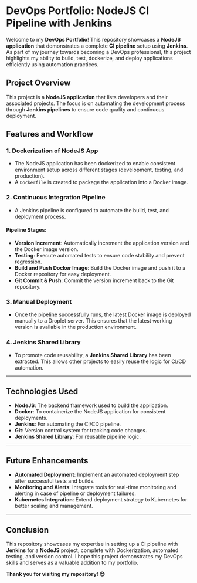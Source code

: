 # DevOps Portfolio: NodeJS CI Pipeline with Jenkins

Welcome to my **DevOps Portfolio**! This repository showcases a **NodeJS application** that demonstrates a complete **CI pipeline** setup using **Jenkins**. As part of my journey towards becoming a DevOps professional, this project highlights my ability to build, test, dockerize, and deploy applications efficiently using automation practices.

## Project Overview

This project is a **NodeJS application** that lists developers and their associated projects. The focus is on automating the development process through **Jenkins pipelines** to ensure code quality and continuous deployment.

## Features and Workflow

### 1. Dockerization of NodeJS App
- The NodeJS application has been dockerized to enable consistent environment setup across different stages (development, testing, and production).
- A `Dockerfile` is created to package the application into a Docker image.

### 2. Continuous Integration Pipeline
- A Jenkins pipeline is configured to automate the build, test, and deployment process.

#### Pipeline Stages:
- **Version Increment**: Automatically increment the application version and the Docker image version.
- **Testing**: Execute automated tests to ensure code stability and prevent regression.
- **Build and Push Docker Image**: Build the Docker image and push it to a Docker repository for easy deployment.
- **Git Commit & Push**: Commit the version increment back to the Git repository.

### 3. Manual Deployment
- Once the pipeline successfully runs, the latest Docker image is deployed manually to a Droplet server. This ensures that the latest working version is available in the production environment.

### 4. Jenkins Shared Library
- To promote code reusability, a **Jenkins Shared Library** has been extracted. This allows other projects to easily reuse the logic for CI/CD automation.

---

## Technologies Used
- **NodeJS**: The backend framework used to build the application.
- **Docker**: To containerize the NodeJS application for consistent deployments.
- **Jenkins**: For automating the CI/CD pipeline.
- **Git**: Version control system for tracking code changes.
- **Jenkins Shared Library**: For reusable pipeline logic.

---

## Future Enhancements

- **Automated Deployment**: Implement an automated deployment step after successful tests and builds.
- **Monitoring and Alerts**: Integrate tools for real-time monitoring and alerting in case of pipeline or deployment failures.
- **Kubernetes Integration**: Extend deployment strategy to Kubernetes for better scaling and management.

---

## Conclusion

This repository showcases my expertise in setting up a CI pipeline with **Jenkins** for a **NodeJS** project, complete with Dockerization, automated testing, and version control. I hope this project demonstrates my DevOps skills and serves as a valuable addition to my portfolio.

**Thank you for visiting my repository! 😊**

